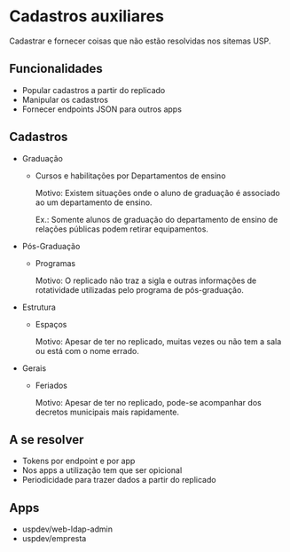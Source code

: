 # Cadastros auxiliares
Cadastrar e fornecer coisas que não estão resolvidas nos sitemas USP.

## Funcionalidades

- Popular cadastros a partir do replicado
- Manipular os cadastros
- Fornecer endpoints JSON para outros apps


## Cadastros

- Graduação
  - Cursos e habilitações por Departamentos de ensino
  
    Motivo: Existem situações onde o aluno de graduação é associado ao um departamento de ensino.

    Ex.: Somente alunos de graduação do departamento de ensino de relações públicas podem retirar equipamentos.


- Pós-Graduação
  - Programas
  
    Motivo: O replicado não traz a sigla e outras informações de rotatividade utilizadas pelo programa de pós-graduação.


- Estrutura
  - Espaços
  
    Motivo: Apesar de ter no replicado, muitas vezes ou não tem a sala ou está com o nome errado.


- Gerais
  - Feriados
  
    Motivo: Apesar de ter no replicado, pode-se acompanhar dos decretos municipais mais rapidamente.


## A se resolver

- Tokens por endpoint e por app
- Nos apps a utilização tem que ser opicional
- Periodicidade para trazer dados a partir do replicado


## Apps 

- uspdev/web-ldap-admin
- uspdev/empresta
